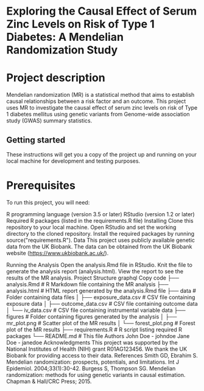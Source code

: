 # Exploring the Causal Effect of Serum Zinc Levels on Risk of Type 1 Diabetes: A Mendelian Randomization Study

# Project description
Mendelian randomization (MR) is a statistical method that aims to establish causal relationships between a risk factor and an outcome. This project uses MR to investigate the causal effect of serum zinc levels on risk of Type 1 diabetes mellitus using genetic variants from Genome-wide association study (GWAS) summary statistics.

## Getting started
These instructions will get you a copy of the project up and running on your local machine for development and testing purposes.

# Prerequisites
To run this project, you will need:

R programming language (version 3.5 or later)
RStudio (version 1.2 or later)
Required R packages (listed in the requirements.R file)
Installing
Clone this repository to your local machine.
Open RStudio and set the working directory to the cloned repository.
Install the required packages by running source("requirements.R").
Data
This project uses publicly available genetic data from the UK Biobank. The data can be obtained from the UK Biobank website (https://www.ukbiobank.ac.uk/).

Running the Analysis
Open the analysis.Rmd file in RStudio.
Knit the file to generate the analysis report (analysis.html).
View the report to see the results of the MR analysis.
Project Structure
graphql
Copy code
├── analysis.Rmd             # R Markdown file containing the MR analysis
├── analysis.html            # HTML report generated by the analysis.Rmd file
├── data                     # Folder containing data files
│   ├── exposure_data.csv    # CSV file containing exposure data
│   ├── outcome_data.csv     # CSV file containing outcome data
│   └── iv_data.csv          # CSV file containing instrumental variable data
├── figures                  # Folder containing figures generated by the analysis
│   ├── mr_plot.png          # Scatter plot of the MR results
│   └── forest_plot.png      # Forest plot of the MR results
├── requirements.R           # R script listing required R packages
└── README.md                # This file
Authors
John Doe - johndoe
Jane Doe - janedoe
Acknowledgments
This project was supported by the National Institutes of Health (NIH) grant R01AG123456.
We thank the UK Biobank for providing access to their data.
References
Smith GD, Ebrahim S. Mendelian randomization: prospects, potentials, and limitations. Int J Epidemiol. 2004;33(1):30-42.
Burgess S, Thompson SG. Mendelian randomization: methods for using genetic variants in causal estimation. Chapman & Hall/CRC Press; 2015.






